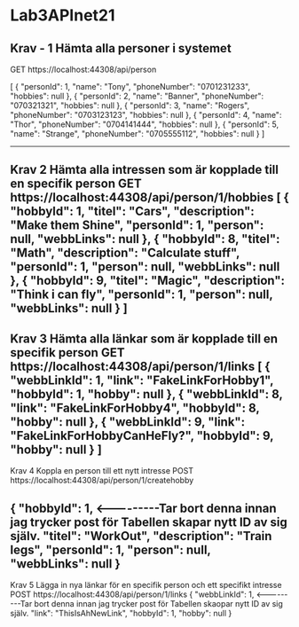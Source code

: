 # Lab3APInet21
Krav - 1 Hämta alla personer i systemet
-----------------------------------------------------------------------------------------------------------------------------------------
GET  https://localhost:44308/api/person

[
    {
        "personId": 1,
        "name": "Tony",
        "phoneNumber": "0701231233",
        "hobbies": null
    },
    {
        "personId": 2,
        "name": "Banner",
        "phoneNumber": "070321321",
        "hobbies": null
    },
    {
        "personId": 3,
        "name": "Rogers",
        "phoneNumber": "0703123123",
        "hobbies": null
    },
    {
        "personId": 4,
        "name": "Thor",
        "phoneNumber": "0704141444",
        "hobbies": null
    },
    {
        "personId": 5,
        "name": "Strange",
        "phoneNumber": "0705555112",
        "hobbies": null
    }
]

-----------------------------------------------------------------------------------------------------------------------------------------
Krav 2 Hämta alla intressen som är kopplade till en specifik person
GET  https://localhost:44308/api/person/1/hobbies
[
    {
        "hobbyId": 1,
        "titel": "Cars",
        "description": "Make them Shine",
        "personId": 1,
        "person": null,
        "webbLinks": null
    },
    {
        "hobbyId": 8,
        "titel": "Math",
        "description": "Calculate stuff",
        "personId": 1,
        "person": null,
        "webbLinks": null
    },
    {
        "hobbyId": 9,
        "titel": "Magic",
        "description": "Think i can fly",
        "personId": 1,
        "person": null,
        "webbLinks": null
    }
]
-----------------------------------------------------------------------------------------------------------------------------------------
Krav 3 Hämta alla länkar som är kopplade till en specifik person
GET https://localhost:44308/api/person/1/links
[
    {
        "webbLinkId": 1,
        "link": "FakeLinkForHobby1",
        "hobbyId": 1,
        "hobby": null
    },
    {
        "webbLinkId": 8,
        "link": "FakeLinkForHobby4",
        "hobbyId": 8,
        "hobby": null
    },
    {
        "webbLinkId": 9,
        "link": "FakeLinkForHobbyCanHeFly?",
        "hobbyId": 9,
        "hobby": null
    }
]
-----------------------------------------------------------------------------------------------------------------------------------------
Krav 4 Koppla en person till ett nytt intresse
POST  https://localhost:44308/api/person/1/createhobby


{
        "hobbyId": 1, <---------Tar bort denna innan jag trycker post för Tabellen skapar nytt ID av sig själv.
        "titel": "WorkOut",
        "description": "Train legs",
        "personId": 1,
        "person": null,
        "webbLinks": null
}
-----------------------------------------------------------------------------------------------------------------------------------------
Krav 5 Lägga in nya länkar för en specifik person och ett specifikt intresse
POST https://localhost:44308/api/person/1/links
{
    "webbLinkId": 1, <---------Tar bort denna innan jag trycker post för Tabellen skaopar nytt ID av sig själv.
    "link": "ThisIsAhNewLink",
    "hobbyId": 1,
    "hobby": null
}
